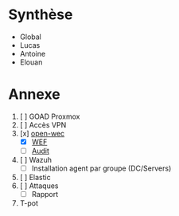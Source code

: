 # Synthèse
- Global
- Lucas
- Antoine
- Elouan

# Annexe
1. [ ] GOAD Proxmox
2. [ ] Accès VPN
3. [x] [open-wec](CR/openwec.md)
    - [x] [WEF](CR/wef.md)
    - [ ] [Audit](CR/audit.md)
4. [ ] Wazuh
    - [ ] Installation agent par groupe (DC/Servers)
5. [ ] Elastic
6. [ ] Attaques
    - [ ] Rapport
7. T-pot 